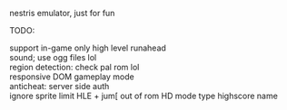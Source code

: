 nestris emulator, just for fun

TODO:

support in-game only high level runahead  
sound; use ogg files lol  
region detection: check pal rom lol  
responsive DOM gameplay mode  
anticheat: server side auth  
ignore sprite limit
HLE + jum[ out of rom
HD mode 
type highscore name
